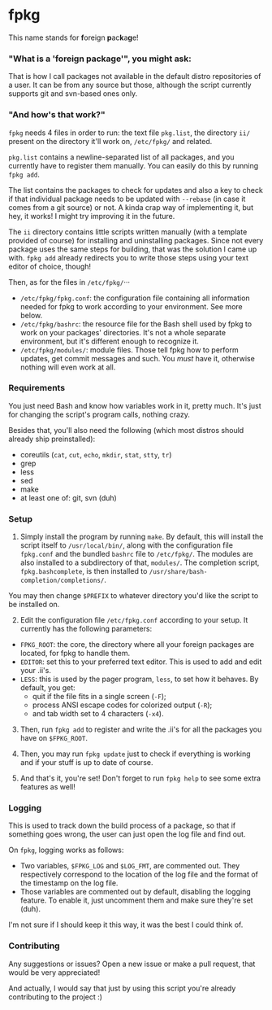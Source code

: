 # fpkg

This name stands for **f**oreign **p**ac**k**a**g**e!

### "What is a 'foreign package'", you might ask:

That is how I call packages not available in the default distro repositories of a user.
It can be from any source but those, although the script currently supports git and
svn-based ones only.

### "And how's that work?"

`fpkg` needs 4 files in order to run: the text file `pkg.list`, the directory
`ii/` present on the directory it'll work on, `/etc/fpkg/` and related.

`pkg.list` contains a newline-separated list of all packages, and you currently have to
register them manually. You can easily do this by running `fpkg add`.

The list contains the packages to check for updates and also a key to check if that
individual package needs to be updated with `--rebase` (in case it comes from a git
source) or not. A kinda crap way of implementing it, but hey, it works! I might try
improving it in the future.

The `ii` directory contains little scripts written manually (with a template provided of
course) for installing and uninstalling packages. Since not every package uses the same
steps for building, that was the solution I came up with. `fpkg add` already redirects
you to write those steps using your text editor of choice, though!

Then, as for the files in `/etc/fpkg/`···
- `/etc/fpkg/fpkg.conf`: the configuration file containing all information needed for
  fpkg to work according to your environment. See more below.
- `/etc/fpkg/bashrc`: the resource file for the Bash shell used by fpkg to work on your
  packages' directories. It's not a whole separate environment, but it's different
  enough to recognize it.
- `/etc/fpkg/modules/`: module files. Those tell fpkg how to perform updates, get commit
  messages and such. You *must* have it, otherwise nothing will even work at all.

### Requirements

You just need Bash and know how variables work in it, pretty much. It's just for changing
the script's program calls, nothing crazy.

Besides that, you'll also need the following (which most distros should already ship
preinstalled):

- coreutils (`cat`, `cut`, `echo`, `mkdir`, `stat`, `stty`, `tr`)
- grep
- less
- sed
- make
- at least one of: git, svn (duh)

### Setup

1. Simply install the program by running `make`. By default, this will install the script
itself to `/usr/local/bin/`, along with the configuration file `fpkg.conf` and the bundled
`bashrc` file to `/etc/fpkg/`.
The modules are also installed to a subdirectory of that, `modules/`.
The completion script, `fpkg.bashcomplete`, is then installed to
`/usr/share/bash-completion/completions/`.

You may then change `$PREFIX` to whatever directory you'd like the script to be installed
on.

2. Edit the configuration file `/etc/fpkg.conf` according to your setup. It currently has
the following parameters:
- `FPKG_ROOT`: the core, the directory where all your foreign packages are located, for
  fpkg to handle them.
- `EDITOR`: set this to your preferred text editor. This is used to add and edit your
  .ii's.
- `LESS`: this is used by the pager program, `less`, to set how it behaves. By default,
  you get:
  - quit if the file fits in a single screen (`-F`);
  - process ANSI escape codes for colorized output (`-R`);
  - and tab width set to 4 characters (`-x4`).

3. Then, run `fpkg add` to register and write the .ii's for all the packages you have on
`$FPKG_ROOT`.

4. Then, you may run `fpkg update` just to check if everything is working and if your
stuff is up to date of course.

5. And that's it, you're set! Don't forget to run `fpkg help` to see some extra features
as well!

### Logging

This is used to track down the build process of a package, so that if something goes
wrong, the user can just open the log file and find out.

On `fpkg`, logging works as follows:

- Two variables, `$FPKG_LOG` and `$LOG_FMT`, are commented out. They respectively
correspond to the location of the log file and the format of the timestamp on the log
file.
- Those variables are commented out by default, disabling the logging feature. To enable
it, just uncomment them and make sure they're set (duh).

I'm not sure if I should keep it this way, it was the best I could think of.

### Contributing

Any suggestions or issues? Open a new issue or make a pull request, that would be very
appreciated!

And actually, I would say that just by using this script you're already contributing to
the project :)
